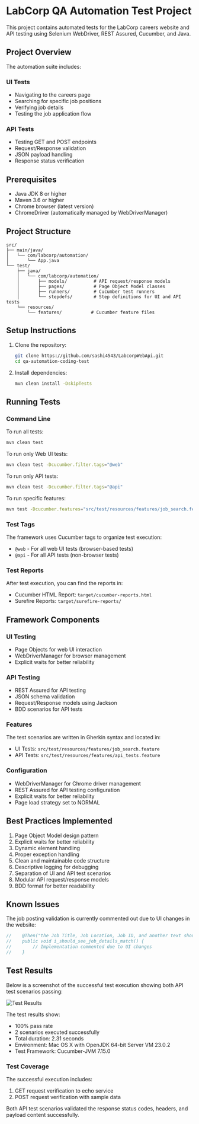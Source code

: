 # LabCorp QA Automation Test Project

This project contains automated tests for the LabCorp careers website and API testing using Selenium WebDriver, REST Assured, Cucumber, and Java.

## Project Overview

The automation suite includes:

### UI Tests
- Navigating to the careers page
- Searching for specific job positions
- Verifying job details
- Testing the job application flow

### API Tests
- Testing GET and POST endpoints
- Request/Response validation
- JSON payload handling
- Response status verification

## Prerequisites

- Java JDK 8 or higher
- Maven 3.6 or higher
- Chrome browser (latest version)
- ChromeDriver (automatically managed by WebDriverManager)

## Project Structure

```
src/
├── main/java/
│   └── com/labcorp/automation/
│       └── App.java
└── test/
    ├── java/
    │   └── com/labcorp/automation/
    │       ├── models/          # API request/response models
    │       ├── pages/           # Page Object Model classes
    │       ├── runners/         # Cucumber test runners
    │       └── stepdefs/        # Step definitions for UI and API tests
    └── resources/
        └── features/           # Cucumber feature files
```

## Setup Instructions

1. Clone the repository:
   ```bash
   git clone https://github.com/sashi4543/LabcorpWebApi.git
   cd qa-automation-coding-test
   ```

2. Install dependencies:
   ```bash
   mvn clean install -DskipTests
   ```

## Running Tests

### Command Line

To run all tests:
```bash
mvn clean test
```

To run only Web UI tests:
```bash
mvn clean test -Dcucumber.filter.tags="@web"
```

To run only API tests:
```bash
mvn clean test -Dcucumber.filter.tags="@api"
```

To run specific features:
```bash
mvn test -Dcucumber.features="src/test/resources/features/job_search.feature"
```

### Test Tags
The framework uses Cucumber tags to organize test execution:
- `@web` - For all web UI tests (browser-based tests)
- `@api` - For all API tests (non-browser tests)

### Test Reports

After test execution, you can find the reports in:
- Cucumber HTML Report: `target/cucumber-reports.html`
- Surefire Reports: `target/surefire-reports/`

## Framework Components

### UI Testing
- Page Objects for web UI interaction
- WebDriverManager for browser management
- Explicit waits for better reliability

### API Testing
- REST Assured for API testing
- JSON schema validation
- Request/Response models using Jackson
- BDD scenarios for API tests

### Features
The test scenarios are written in Gherkin syntax and located in:
- UI Tests: `src/test/resources/features/job_search.feature`
- API Tests: `src/test/resources/features/api_tests.feature`

### Configuration
- WebDriverManager for Chrome driver management
- REST Assured for API testing configuration
- Explicit waits for better reliability
- Page load strategy set to NORMAL

## Best Practices Implemented

1. Page Object Model design pattern
2. Explicit waits for better reliability
3. Dynamic element handling
4. Proper exception handling
5. Clean and maintainable code structure
6. Descriptive logging for debugging
7. Separation of UI and API test scenarios
8. Modular API request/response models
9. BDD format for better readability

## Known Issues

The job posting validation is currently commented out due to UI changes in the website:
```java
//    @Then("the Job Title, Job Location, Job ID, and another text should match the previous page")
//    public void i_should_see_job_details_match() {
//        // Implementation commented due to UI changes
//    }
```

## Test Results

Below is a screenshot of the successful test execution showing both API test scenarios passing:

![Test Results](test-results.png)

The test results show:
- 100% pass rate
- 2 scenarios executed successfully
- Total duration: 2.31 seconds
- Environment: Mac OS X with OpenJDK 64-bit Server VM 23.0.2
- Test Framework: Cucumber-JVM 7.15.0

### Test Coverage
The successful execution includes:
1. GET request verification to echo service
2. POST request verification with sample data

Both API test scenarios validated the response status codes, headers, and payload content successfully. 
